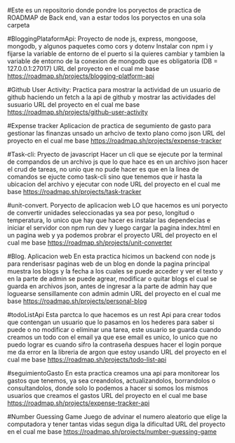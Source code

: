 #Este es un repositorio donde pondre los poryectos de practica de ROADMAP de Back end, van a estar todos los poryectos en una sola carpeta

#BloggingPlataformApi: Proyecto de node js, express, mongoose, mongodb, y algunos paquetes como cors y dotenv
Instalar con npm i y fijarse la variable de entorno de el puerto si la quieres cambiar y tambien la variable de entorno de la conexion de mongodb que es obligatoria (DB = 127.0.0.1:27017)
URL del proyecto en el cual me base https://roadmap.sh/projects/blogging-platform-api

#Github User Activity: Practica para mostrar la actividad de un usuario de github haciendo un fetch a la api de github y mostrar las actividades del susuario
URL del proyecto en el cual me base https://roadmap.sh/projects/github-user-activity

#Expense tracker
Aplicacion de practica de segumiento de gasto para gestionar las finanzas unsado un arhcivo de texto plano como json
URL del proyecto en el cual me base https://roadmap.sh/projects/expense-tracker

#Task-cli: Pryecto de javascript
Hacer un cli que se ejecute por la terminal de compandos de un archivo js que lo que hace es en un archivo json hacer el crud de tareas, no unio que no pude hacer es que en la linea de comandos se ejucte como task-cli sino que tenemos que ir hasta la ubicacion del archivo y ejecutar con node
URL del proyecto en el cual me base https://roadmap.sh/projects/task-tracker

#unit-convert. Poryecto de aplicacion web
LO que hacemos es uni poryecto de convertir unidades seleccionadas ya sea por peso, longitud o temperatura, lo unico que hay que hacer es instalar las dependecias e iniciar el servidor con npm run dev y luego cargar la pagina index.html en un pagina web y ya podemos probrar el proyecto
URL del proyecto en el cual me base https://roadmap.sh/projects/unit-converter

#Blog. Aplicacion web
En esta practica hicimos un backend con node js para renderisasr paginas web de un blog en donde la pagina principal muestra los blogs y la fecha a los cuales se puede acceder y ver el texto y en la parte de admin se puede agrear, modificar o quitar blogs el cual se guarda en archivos json, antes de ingresar a la parte de admin hay que loguearse sensillamente con admin admin
URL del proyecto en el cual me base https://roadmap.sh/projects/personal-blog

#todoListApi
Esta parctca lo que hacemos es un rest Api para crear todos que contengan un usuario que lo pasamos en los hederes para saber si puede o no modificar o eliminar una tarea, este usuario se guarda cuando creamos un todo con el email ya que ese email es unico, lo unico que no puedo lograr es cuando sifro la contraseña despues hacer el login porque me da error en la libreria de argon que estoy usando
URL del proyecto en el cual me base https://roadmap.sh/projects/todo-list-api

#seguimientoGasto
En esta practica creamos una api para monitorear los gastos que tenemos, ya sea creandolos, actualizandolos, borrandolos o consultandolos, donde solo lo podemos a hacer si somos los mismos usuarios que creamos el gastos
URL del proyecto en el cual me base https://roadmap.sh/projects/expense-tracker-api

#Number Guessing Game
Juego de advinar el numero aleatorio que elige la computadora y tener tantas vidas segun diga la dificultad
URL del proyecto en el cual me base https://roadmap.sh/projects/number-guessing-game
